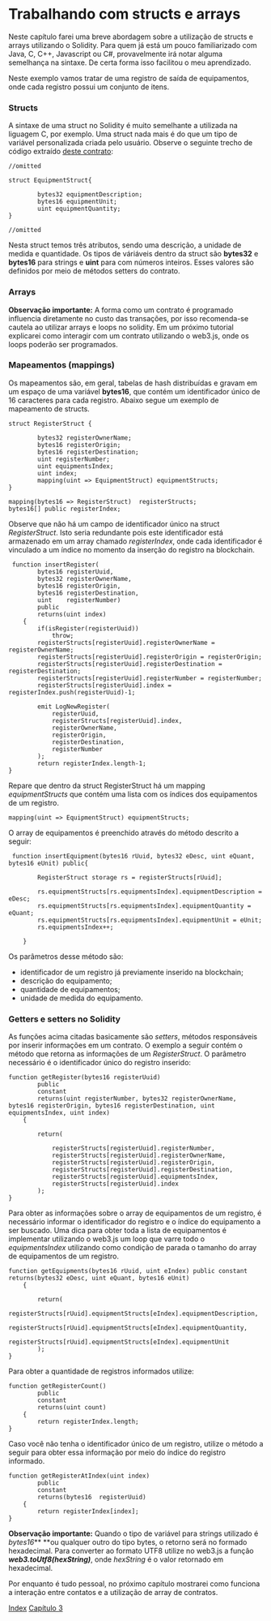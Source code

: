 # Trabalhando com structs e arrays

Neste capítulo farei uma breve abordagem sobre a utilização de structs e arrays utilizando o Solidity. Para quem já está um pouco familiarizado com Java, C, C++, Javascript ou C\#, provavelmente irá notar alguma semelhança na sintaxe. De certa forma isso facilitou o meu aprendizado.

Neste exemplo vamos tratar de uma registro de saída de equipamentos, onde cada registro possui um conjunto de itens.

### Structs

A sintaxe de uma struct no Solidity é muito semelhante a utilizada na liguagem C, por exemplo. Uma struct nada mais é do que um tipo de variável personalizada criada pelo usuário. Observe o seguinte trecho de código extraído [deste contrato](/source/EquipmentRegister.sol):

```
//omitted

struct EquipmentStruct{

        bytes32 equipmentDescription;
        bytes16 equipmentUnit;
        uint equipmentQuantity;
}

//omitted
```

Nesta struct temos três atributos, sendo uma descrição, a unidade de medida e quantidade. Os tipos de váriáveis dentro da struct são **bytes32** e **bytes16** para strings e **uint** para com números inteiros. Esses valores são definidos por meio de métodos setters do contrato.

### Arrays

**Observação importante:** A forma como um contrato é programado influencia diretamente no custo das transações, por isso recomenda-se cautela ao utilizar arrays e loops no solidity. Em um próximo tutorial explicarei como interagir com um contrato utilizando o web3.js, onde os loops poderão ser programados.

### Mapeamentos \(mappings\)

Os mapeamentos são, em geral, tabelas de hash distribuídas e gravam em um espaço de uma variável **bytes16**, que contém um identificador único de 16 caracteres para cada registro. Abaixo segue um exemplo de mapeamento de structs.

```
struct RegisterStruct {

        bytes32 registerOwnerName;
        bytes16 registerOrigin;
        bytes16 registerDestination;
        uint registerNumber;
        uint equipmentsIndex;
        uint index;
        mapping(uint => EquipmentStruct) equipmentStructs;
}

mapping(bytes16 => RegisterStruct)  registerStructs;
bytes16[] public registerIndex;
```

Observe que não há um campo de identificador único na struct _RegisterStruct_. Isto seria redundante pois este identificador está armazenado em um array chamado _registerIndex_, onde cada identificador é vinculado a um índice no momento da inserção do registro na blockchain.

```
 function insertRegister(
        bytes16 registerUuid, 
        bytes32 registerOwnerName,
        bytes16 registerOrigin,
        bytes16 registerDestination, 
        uint    registerNumber) 
        public
        returns(uint index)
    {
        if(isRegister(registerUuid))
            throw; 
        registerStructs[registerUuid].registerOwnerName = registerOwnerName;
        registerStructs[registerUuid].registerOrigin = registerOrigin;
        registerStructs[registerUuid].registerDestination = registerDestination;
        registerStructs[registerUuid].registerNumber = registerNumber;
        registerStructs[registerUuid].index = registerIndex.push(registerUuid)-1;

        emit LogNewRegister(
            registerUuid, 
            registerStructs[registerUuid].index, 
            registerOwnerName,
            registerOrigin,
            registerDestination, 
            registerNumber
        );
        return registerIndex.length-1;
}
```

Repare que dentro da struct RegisterStruct há um mapping _equipmentStructs_ que contém uma lista com os índices dos equipamentos de um registro.

```
mapping(uint => EquipmentStruct) equipmentStructs;
```

O array de equipamentos é preenchido através do método descrito a seguir:

```
 function insertEquipment(bytes16 rUuid, bytes32 eDesc, uint eQuant, bytes16 eUnit) public{

        RegisterStruct storage rs = registerStructs[rUuid];

        rs.equipmentStructs[rs.equipmentsIndex].equipmentDescription = eDesc;
        rs.equipmentStructs[rs.equipmentsIndex].equipmentQuantity = eQuant;
        rs.equipmentStructs[rs.equipmentsIndex].equipmentUnit = eUnit;
        rs.equipmentsIndex++;

    }
```

Os parâmetros desse método são:

* identificador de um registro já previamente inserido na blockchain;
* descrição do equipamento;
* quantidade de equipamentos;
* unidade de medida do equipamento.

### Getters e setters no Solidity

As funções acima citadas basicamente são _setters_, métodos responsáveis por inserir informações em um contrato. O exemplo a seguir contém o método que retorna as informações de um _RegisterStruct_. O parâmetro necessário é o identificador único do registro inserido:

```
function getRegister(bytes16 registerUuid)
        public 
        constant
        returns(uint registerNumber, bytes32 registerOwnerName, bytes16 registerOrigin, bytes16 registerDestination, uint equipmentsIndex, uint index)
    {

        return(

            registerStructs[registerUuid].registerNumber,
            registerStructs[registerUuid].registerOwnerName,
            registerStructs[registerUuid].registerOrigin, 
            registerStructs[registerUuid].registerDestination,
            registerStructs[registerUuid].equipmentsIndex,  
            registerStructs[registerUuid].index
        );
}
```

Para obter as informações sobre o array de equipamentos de um registro, é necessário informar o identificador do registro e o índice do equipamento a ser buscado. Uma dica para obter toda a lista de equipamentos é implementar utilizando o web3.js um loop que varre todo o _equipmentsIndex_ utilizando como condição de parada o tamanho do array de equipamentos de um registro.

```
function getEquipments(bytes16 rUuid, uint eIndex) public constant returns(bytes32 eDesc, uint eQuant, bytes16 eUnit)
    {

        return(
            registerStructs[rUuid].equipmentStructs[eIndex].equipmentDescription,
            registerStructs[rUuid].equipmentStructs[eIndex].equipmentQuantity,
            registerStructs[rUuid].equipmentStructs[eIndex].equipmentUnit
        );
}
```

Para obter a quantidade de registros informados utilize:

```
function getRegisterCount() 
        public
        constant
        returns(uint count)
    {
        return registerIndex.length;
}
```

Caso você não tenha o identificador único de um registro, utilize o método a seguir para obter essa informação por meio do índice do registro informado.

```
function getRegisterAtIndex(uint index)
        public
        constant
        returns(bytes16  registerUuid)
    {
        return registerIndex[index];
}
```

**Observação importante:** Quando o tipo de variável para strings utilizado é _bytes16_** **ou qualquer outro do tipo bytes, o retorno será no formado hexadecimal. Para converter ao formato UTF8 utilize no web3.js a função _**web3.toUtf8\(hexString\)**_, onde _hexString_ é o valor retornado em hexadecimal.

Por enquanto é tudo pessoal, no próximo capítulo mostrarei como funciona a interação entre contatos e a utilização de array de contratos.

[Index](/SUMMARY.md)                                                                                             [Capítulo 3 ](//chapter3.md)                                                                                  

